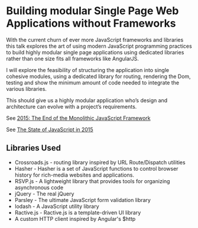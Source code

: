 # Building modular Single Page Web Applications without Frameworks

With the current churn of ever more JavaScript frameworks and libraries this talk explores the art of 
using modern JavaScript programming practices to build highly modular single page applications using 
dedicated libraries rather than one size fits all frameworks like AngularJS.

I will explore the feasibility of structuring the application into single cohesive modules, using a 
dedicated library for routing, rendering the Dom, testing and show the minimum amount of code needed 
to integrate the various libraries. 

This should give us a highly modular application who’s design and architecture can evolve with a 
project’s requirements.

See [2015: The End of the Monolithic JavaScript Framework](https://andywalpole.me/#!/blog/142134/2015-the-end-the-monolithic-javascript-framework)

See [The State of JavaScript in 2015](http://www.breck-mckye.com/blog/2014/12/the-state-of-javascript-in-2015/)

## Libraries Used

* Crossroads.js - routing library inspired by URL Route/Dispatch utilities
* Hasher - Hasher is a set of JavaScript functions to control browser history for rich-media websites and applications.
* RSVP.js - A lightweight library that provides tools for organizing asynchronous code
* jQuery - The real jQuery
* Parsley - The ultimate JavaScript form validation library
* lodash - A JavaScript utility library
* Ractive.js - Ractive.js is a template-driven UI library
* A custom HTTP client inspired by Angular's $http